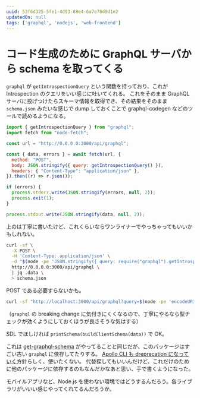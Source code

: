 ```yaml
---
uuid: 53f6d325-5fe1-4d93-88e4-6a7e78d9d1e2
updatedOn: null
tags: ['graphql', 'nodejs', 'web-frontend']
---
```


# コード生成のために GraphQL サーバから schema を取ってくる

`graphql` が `getIntrospectionQuery` という関数を持っており、これが Introspection のクエリをいい感じに吐いてくれる。
これをそのまま GraphQL サーバに投げつけたらスキーマ情報を取得でき、その結果をそのまま `schema.json` みたいな感じで dump しておくことで graphql-codegen などのツールで読めるようになる。

```js
import { getIntrospectionQuery } from "graphql";
import fetch from "node-fetch";

const url = "http://0.0.0.0:3000/api/graphql";

const { data, errors } = await fetch(url, {
  method: "POST",
  body: JSON.stringify({ query: getIntrospectionQuery() }),
  headers: { "Content-Type": "application/json" },
}).then((r) => r.json());

if (errors) {
  process.stderr.write(JSON.stringify(errors, null, 2));
  process.exit(1);
}

process.stdout.write(JSON.stringify(data, null, 2));
```

上のは丁寧に書いたけど、これくらいならワンライナーでやっちゃってもいいかもしれない。

```bash
curl -sf \
  -X POST \
  -H 'Content-Type: application/json' \
  -d "$(node -pe 'JSON.stringify({ query: require("graphql").getIntrospectionQuery() })')" \
  http://0.0.0.0:3000/api/graphql \
  | jq .data \
  > schema.json
```

POST である必要すらないかも。

```bash
curl -sf "http://localhost:3000/api/graphql?query=$(node -pe 'encodeURI(require("graphql").getIntrospectionQuery())')" | jq .data > schema.json
```

（`graphql` の breaking change に気付きにくくなるので、丁寧にやるなら型チェックが効くようにしておくほうが良さそうな気はする）

SDL でほしければ  `printSchema(buildClientSchema(data))` で OK。

これは [get-graphql-schema](https://github.com/prisma-labs/get-graphql-schema) がやってることと同じだが、このパッケージはすごい古い `graphql` に依存してたりする。
[Apollo CLI も dreprecation になっていく](https://github.com/apollographql/apollo-tooling)方針らしく、使いたくない。
代替探してもいいんだけど、これだけのために他のパッケージに依存するのもなんだかなあと思い、手で書くようになった。

モバイルアプリなど、Node.js を使わない環境ではどうするんだろう。各ライブラリがいいい感じやってくれてるんだろうか。

